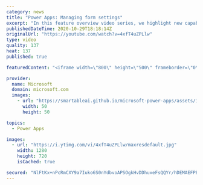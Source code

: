 ```yaml
---
category: news
title: "Power Apps: Managing form settings"
excerpt: "In this feature overview video series, we highlight new capabilities included in the latest update to Microsoft Power Apps.  Improvements to Microsoft Power Apps for managing form settings and events allow users to set various features on a form in the new modern designer.   Get the most out of Power"
publishedDateTime: 2020-10-29T18:18:14Z
originalUrl: "https://youtube.com/watch?v=4xfT4uZPLlw"
type: video
quality: 137
heat: 137
published: true

featuredContent: "<iframe width=\"800\" height=\"500\" frameborder=\"0\" src=\"https://www.youtube.com/embed/4xfT4uZPLlw\" allow=\"accelerometer; autoplay; encrypted-media; gyroscope; picture-in-picture\" allowfullscreen></iframe>"

provider:
  name: Microsoft
  domain: microsoft.com
  images:
    - url: "https://smartableai.github.io/microsoft-power-apps/assets/images/organizations/microsoft.com-50x50.jpg"
      width: 50
      height: 50

topics:
  - Power Apps

images:
  - url: "https://i.ytimg.com/vi/4xfT4uZPLlw/maxresdefault.jpg"
    width: 1280
    height: 720
    isCached: true

secured: "NlFtKx+nPcRmCXY9a7Iuko6S0nYdbvoAPSOgkHvDDhuxeFsQQYr/hDEMAEFPBQJwnW5Xu0RyL/ozYTGByOuUsOHggo1Uc9O6uFbcewkPC+9gdQZlm+jv9otBnLx/pDMSsPw6XI0e7bAK/TUnbsqxmWlZlxBzrU8iJQTvLlJsw0XnEEVmf3EK8zDTtoPzZ3geAe6y77IDJ0t4WXFgIWabpLGH80iVwk9vE67mwda1FMlG8pqiLuwdteRYvaeKk9TgOfcgjnurgBNkgGQdq+8UTHh0uSclrb3rqVwgIe9j1u+3NezOSNjHTWgeQxc23hlCCUX3ROttQxHiFYF+w8TnbxhQjq+PUw8eJarawPai1Gr72sl9d34qScGiDogJwPv+xa4yOJAA7frO9d/gYDczJFBXZj01z/KZfIVI39J8fd9V7cloF6yr1kDYT1+gOXAG;WUiDMRvFf5uyyW5Tywryaw=="
---
```


